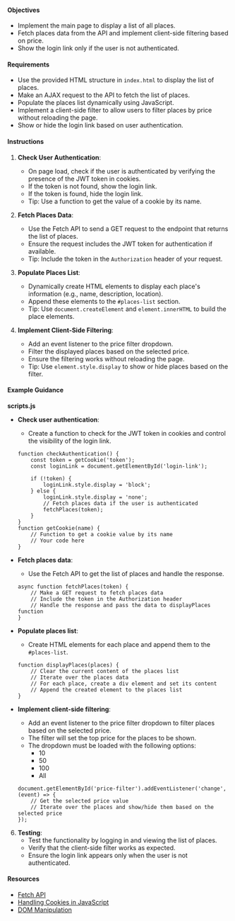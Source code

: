 #### Objectives

- Implement the main page to display a list of all places.
- Fetch places data from the API and implement client-side filtering based on price.
- Show the login link only if the user is not authenticated.

#### Requirements

- Use the provided HTML structure in `index.html` to display the list of places.
- Make an AJAX request to the API to fetch the list of places.
- Populate the places list dynamically using JavaScript.
- Implement a client-side filter to allow users to filter places by price without reloading the page.
- Show or hide the login link based on user authentication.

#### Instructions

1. **Check User Authentication**:
   - On page load, check if the user is authenticated by verifying the presence of the JWT token in cookies.
   - If the token is not found, show the login link.
   - If the token is found, hide the login link.
   - Tip: Use a function to get the value of a cookie by its name.

2. **Fetch Places Data**:
   - Use the Fetch API to send a GET request to the endpoint that returns the list of places.
   - Ensure the request includes the JWT token for authentication if available.
   - Tip: Include the token in the `Authorization` header of your request.

3. **Populate Places List**:
   - Dynamically create HTML elements to display each place's information (e.g., name, description, location).
   - Append these elements to the `#places-list` section.
   - Tip: Use `document.createElement` and `element.innerHTML` to build the place elements.

4. **Implement Client-Side Filtering**:
   - Add an event listener to the price filter dropdown.
   - Filter the displayed places based on the selected price.
   - Ensure the filtering works without reloading the page.
   - Tip: Use `element.style.display` to show or hide places based on the filter.

#### Example Guidance

**scripts.js**

- **Check user authentication**:
  - Create a function to check for the JWT token in cookies and control the visibility of the login link.
 
  ```
  function checkAuthentication() {
      const token = getCookie('token');
      const loginLink = document.getElementById('login-link');

      if (!token) {
          loginLink.style.display = 'block';
      } else {
          loginLink.style.display = 'none';
          // Fetch places data if the user is authenticated
          fetchPlaces(token);
      }
  }
  function getCookie(name) {
      // Function to get a cookie value by its name
      // Your code here
  }
  ```

- **Fetch places data**:
  - Use the Fetch API to get the list of places and handle the response.

  ```
  async function fetchPlaces(token) {
      // Make a GET request to fetch places data
      // Include the token in the Authorization header
      // Handle the response and pass the data to displayPlaces function
  }
  ```

- **Populate places list**:

  - Create HTML elements for each place and append them to the `#places-list`.
 
  ```
  function displayPlaces(places) {
      // Clear the current content of the places list
      // Iterate over the places data
      // For each place, create a div element and set its content
      // Append the created element to the places list
  }
  ```

- **Implement client-side filtering**:
  - Add an event listener to the price filter dropdown to filter places based on the selected price.
  - The filter will set the top price for the places to be shown.
  - The dropdown must be loaded with the following options:
    - 10
    - 50
    - 100
    - All
  

  ```
  document.getElementById('price-filter').addEventListener('change', (event) => {
      // Get the selected price value
      // Iterate over the places and show/hide them based on the selected price
  });
  ```

6. **Testing**:
   - Test the functionality by logging in and viewing the list of places.
   - Verify that the client-side filter works as expected.
   - Ensure the login link appears only when the user is not authenticated.

#### Resources

- [Fetch API](https://developer.mozilla.org/en-US/docs/Web/API/Fetch_API)
- [Handling Cookies in JavaScript](https://developer.mozilla.org/en-US/docs/Web/API/Document/cookie)
- [DOM Manipulation](https://developer.mozilla.org/en-US/docs/Web/API/Document_Object_Model/Introduction)